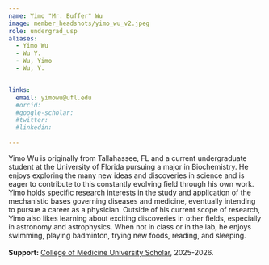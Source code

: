 ```yaml
---
name: Yimo "Mr. Buffer" Wu
image: member_headshots/yimo_wu_v2.jpeg
role: undergrad_usp
aliases:
  - Yimo Wu
  - Wu Y.
  - Wu, Yimo
  - Wu, Y.


links:
  email: yimowu@ufl.edu
  #orcid: 
  #google-scholar:
  #twitter: 
  #linkedin: 
  
---
```

Yimo Wu is originally from Tallahassee, FL and a current undergraduate student at the University of Florida pursuing a major in Biochemistry. He enjoys exploring the many new ideas and discoveries in science and is eager to contribute to this constantly evolving field through his own work. Yimo holds specific research interests in the study and application of the mechanistic bases governing diseases and medicine, eventually intending to pursue a career as a physician. Outside of his current scope of research, Yimo also likes learning about exciting discoveries in other fields, especially in astronomy and astrophysics. When not in class or in the lab, he enjoys swimming, playing badminton, trying new foods, reading, and sleeping.<br>
<br>
**Support:** [College of Medicine University Scholar](https://universityscholars.med.ufl.edu/), 2025-2026.



